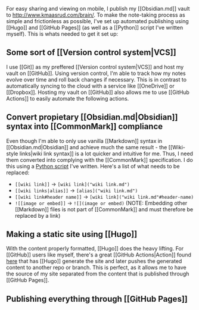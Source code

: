 For easy sharing and viewing on mobile, I publish my [[Obsidian.md]] vault to <http://www.kmaasrud.com/brain/>. To make the note-taking process as simple and frictionless as possible, I've set up automated publishing using [[Hugo]] and [[GitHub Pages]] (as well as a [[Python]] script I've written myself). This is whats needed to get it set up:

## Some sort of [[Version control system|VCS]]
I use [[Git]] as my preffered [[Version control system|VCS]] and host my vault on [[GitHub]]. Using version control, I'm able to track how my notes evolve over time and roll back changes if necessary. This is in contrast to automatically syncing to the cloud with a service like [[OneDrive]] or [[Dropbox]]. Hosting my vault on [[GitHub]] also allows me to use [[GitHub Actions]] to easily automate the following actions.

## Convert propietary [[Obsidian.md|Obsidian]] syntax into [[CommonMark]] compliance
Even though I'm able to only use vanilla [[Markdown]] syntax in [[Obsidian.md|Obsidian]] and achieve much the same result - the [[Wiki-style links|wiki link syntax]] is a lot quicker and intuitive for me. Thus, I need them converted into complying with the [[CommonMark]] specification. I do this using a [Python script](https://github.com/kmaasrud/obsidian-hugo) I've written. Here's a list of what needs to be replaced:

- `[[wiki link]]` -> `[wiki link]("wiki link.md")`
- `[[wiki links|alias]]` -> `[alias]("wiki link.md")`
- `[[wiki link#header name]]` -> `[wiki link]("wiki link.md"#header-name)`
- `![[image or embed]]` -> `![](image or embed)` (NOTE: Embedding other [[Markdown]] files is not part of [[CommonMark]] and must therefore be replaced by a link)

## Making a static site using [[Hugo]]
With the content properly formatted, [[Hugo]] does the heavy lifting. For [[GitHub]] users like myself, there's a great [[GitHub Actions|Action]] found [here](https://github.com/peaceiris/actions-hugo) that has [[Hugo]] generate the site and later pushes the generated content to another repo or branch. This is perfect, as it allows me to have the source of my site separated from the content that is published through [[GitHub Pages]].

## Publishing everything through [[GitHub Pages]]